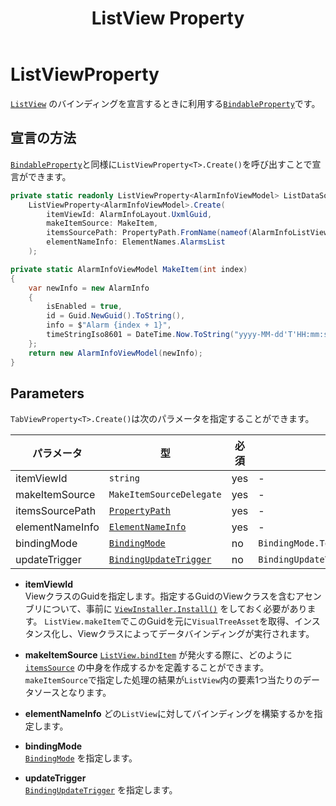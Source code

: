 ﻿---
title: ListView Property
---

# ListViewProperty

[`ListView`](https://docs.unity3d.com/Manual/UIE-uxml-element-ListView.html)
のバインディングを宣言するときに利用する[`BindableProperty`](bindable-property.md)です。

## 宣言の方法

[`BindableProperty`](bindable-property.md)と同様に`ListViewProperty<T>.Create()`を呼び出すことで宣言ができます。

```csharp
private static readonly ListViewProperty<AlarmInfoViewModel> ListDataSourceProperty =
    ListViewProperty<AlarmInfoViewModel>.Create(
        itemViewId: AlarmInfoLayout.UxmlGuid,
        makeItemSource: MakeItem,
        itemsSourcePath: PropertyPath.FromName(nameof(AlarmInfoListViewModel.Current)),
        elementNameInfo: ElementNames.AlarmsList
    );

private static AlarmInfoViewModel MakeItem(int index)
{
    var newInfo = new AlarmInfo
    {
        isEnabled = true,
        id = Guid.NewGuid().ToString(),
        info = $"Alarm {index + 1}",
        timeStringIso8601 = DateTime.Now.ToString("yyyy-MM-dd'T'HH:mm:sszzz"),
    };
    return new AlarmInfoViewModel(newInfo);
}
```

## Parameters

`TabViewProperty<T>.Create()`は次のパラメータを指定することができます。

| パラメータ           | 型                                                                                                       | 必須  | 初期値                                    |
|-----------------|---------------------------------------------------------------------------------------------------------|-----|----------------------------------------|
| itemViewId      | `string`                                                                                                | yes | -                                      |
| makeItemSource  | `MakeItemSourceDelegate`                                                                                | yes | -                                      |
| itemsSourcePath | [`PropertyPath`](https://docs.unity3d.com/ScriptReference/Unity.Properties.PropertyPath.html)           | yes | -                                      |
| elementNameInfo | [`ElementNameInfo`](../view-source-generation.md#ElementNameInfo)                                       | yes | -                                      |
| bindingMode     | [`BindingMode`](https://docs.unity3d.com/ScriptReference/UIElements.BindingMode.html)                   | no  | `BindingMode.ToTarget`                 |
| updateTrigger   | [`BindingUpdateTrigger`](https://docs.unity3d.com/ScriptReference/UIElements.BindingUpdateTrigger.html) | no  | `BindingUpdateTrigger.OnSourceChanged` |

- **itemViewId**  
  ViewクラスのGuidを指定します。指定するGuidのViewクラスを含むアセンブリについて、事前に
  [`ViewInstaller.Install()`](../view-installer.md#install)
  をしておく必要があります。
  `ListView.makeItem`でこのGuidを元に`VisualTreeAsset`を取得、インスタンス化し、Viewクラスによってデータバインディングが実行されます。

- **makeItemSource**
  [`ListView.bindItem`](https://docs.unity3d.com/ScriptReference/UIElements.ListView-bindItem.html)
  が発火する際に、どのように
  [`itemsSource`](https://docs.unity3d.com/ScriptReference/UIElements.BaseVerticalCollectionView-itemsSource.html)
  の中身を作成するかを定義することができます。  
  `makeItemSource`で指定した処理の結果が`ListView`内の要素1つ当たりのデータソースとなります。

- **elementNameInfo**
  どの`ListView`に対してバインディングを構築するかを指定します。

- **bindingMode**  
  [`BindingMode`](https://docs.unity3d.com/ScriptReference/UIElements.BindingMode.html) を指定します。

- **updateTrigger**  
  [`BindingUpdateTrigger`](https://docs.unity3d.com/ScriptReference/UIElements.BindingUpdateTrigger.html) を指定します。